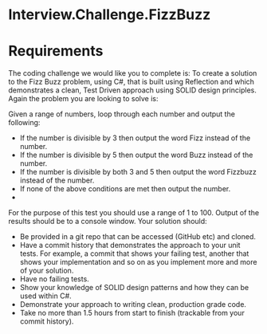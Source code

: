 # Interview.Challenge.FizzBuzz

# Requirements
The coding challenge we would like you to complete is:
To create a solution to the Fizz Buzz problem, using C#, that is built using Reflection and which demonstrates a clean, Test Driven approach using SOLID design principles.
Again the problem you are looking to solve is:

Given a range of numbers, loop through each number and output the following:
- If the number is divisible by 3 then output the word Fizz instead of the number.
- If the number is divisible by 5 then output the word Buzz instead of the number.
- If the number is divisible by both 3 and 5 then output the word Fizzbuzz instead of the number.
- If none of the above conditions are met then output the number.
- 
For the purpose of this test you should use a range of 1 to 100. Output of the results should be to a console window.
Your solution should:

- Be provided in a git repo that can be accessed (GitHub etc) and cloned.
- Have a commit history that demonstrates the approach to your unit tests. For example, a commit that shows your failing test, another that shows your implementation and so on as you implement more and more of your solution.
- Have no failing tests.
- Show your knowledge of SOLID design patterns and how they can be used within C#.
- Demonstrate your approach to writing clean, production grade code.
- Take no more than 1.5 hours from start to finish (trackable from your commit history).